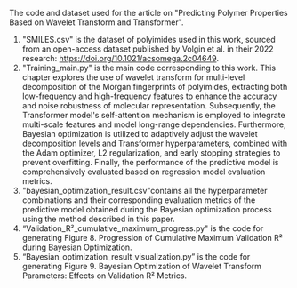 The code and dataset used for the article on "Predicting Polymer Properties Based on Wavelet Transform and Transformer".
1. "SMILES.csv" is the dataset of polyimides used in this work, sourced from an open-access dataset published by Volgin et al. in their 2022 research: https://doi.org/10.1021/acsomega.2c04649.
2. "Training_main.py" is the main code corresponding to this work. This chapter explores the use of wavelet transform for multi-level decomposition of the Morgan fingerprints of polyimides, extracting both low-frequency and high-frequency features to enhance the accuracy and noise robustness of molecular representation. Subsequently, the Transformer model's self-attention mechanism is employed to integrate multi-scale features and model long-range dependencies. Furthermore, Bayesian optimization is utilized to adaptively adjust the wavelet decomposition levels and Transformer hyperparameters, combined with the Adam optimizer, L2 regularization, and early stopping strategies to prevent overfitting. Finally, the performance of the predictive model is comprehensively evaluated based on regression model evaluation metrics.
3. "bayesian_optimization_result.csv"contains all the hyperparameter combinations and their corresponding evaluation metrics of the predictive model obtained during the Bayesian optimization process using the method described in this paper.
4. “Validation_R²_cumulative_maximum_progress.py" is the code for generating Figure 8. Progression of Cumulative Maximum Validation R² during Bayesian Optimization.
5. “Bayesian_optimization_result_visualization.py” is the code for generating Figure 9. Bayesian Optimization of Wavelet Transform Parameters: Effects on Validation R² Metrics.
